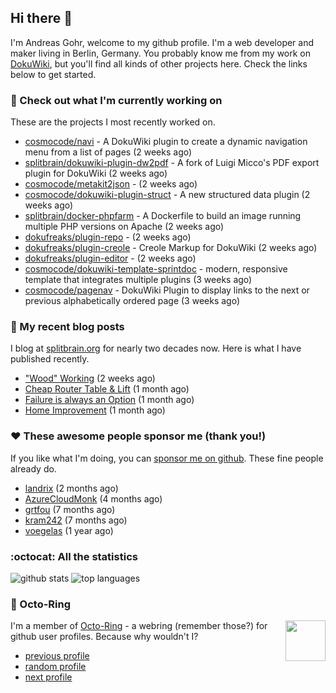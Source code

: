 ## Hi there :wave:

I'm Andreas Gohr, welcome to my github profile. I'm a web developer and maker living in Berlin, Germany. You probably know me from my work on [DokuWiki](https://github.com/splitbrain/dokuwiki), but you'll find all kinds of other projects here. Check the links below to get started.

### :hammer: Check out what I'm currently working on

These are the projects I most recently worked on.


- [cosmocode/navi](https://github.com/cosmocode/navi) - A DokuWiki plugin to create a dynamic navigation menu from a list of pages (2 weeks ago)
- [splitbrain/dokuwiki-plugin-dw2pdf](https://github.com/splitbrain/dokuwiki-plugin-dw2pdf) - A fork of Luigi Micco&#39;s PDF export plugin for DokuWiki (2 weeks ago)
- [cosmocode/metakit2json](https://github.com/cosmocode/metakit2json) -  (2 weeks ago)
- [cosmocode/dokuwiki-plugin-struct](https://github.com/cosmocode/dokuwiki-plugin-struct) - A new structured data plugin (2 weeks ago)
- [splitbrain/docker-phpfarm](https://github.com/splitbrain/docker-phpfarm) - A Dockerfile to build an image running multiple PHP versions on Apache (2 weeks ago)
- [dokufreaks/plugin-repo](https://github.com/dokufreaks/plugin-repo) -  (2 weeks ago)
- [dokufreaks/plugin-creole](https://github.com/dokufreaks/plugin-creole) - Creole Markup for DokuWiki  (2 weeks ago)
- [dokufreaks/plugin-editor](https://github.com/dokufreaks/plugin-editor) -  (2 weeks ago)
- [cosmocode/dokuwiki-template-sprintdoc](https://github.com/cosmocode/dokuwiki-template-sprintdoc) - modern, responsive template that integrates multiple plugins (3 weeks ago)
- [cosmocode/pagenav](https://github.com/cosmocode/pagenav) - DokuWiki Plugin to display links to the next or previous alphabetically ordered page (3 weeks ago)

### :scroll: My recent blog posts

I blog at [splitbrain.org](https://www.splitbrain.org) for nearly two decades now. Here is what I have published recently.


- [&#34;Wood&#34; Working](https://www.splitbrain.org/blog/2020-12/13-wood_working) (2 weeks ago)
- [Cheap Router Table &amp; Lift](https://www.splitbrain.org/blog/2020-11/17-cheap_router_table_lift) (1 month ago)
- [Failure is always an Option](https://www.splitbrain.org/blog/2020-11/07-failure_is_always_an_option) (1 month ago)
- [Home Improvement](https://www.splitbrain.org/blog/2020-11/06-home_improvement) (1 month ago)

### :hearts:️ These awesome people sponsor me (thank you!)

If you like what I'm doing, you can [sponsor me on github](https://github.com/sponsors/splitbrain). These fine people already do.


- [landrix](https://github.com/landrix) (2 months ago)
- [AzureCloudMonk](https://github.com/AzureCloudMonk) (4 months ago)
- [grtfou](https://github.com/grtfou) (7 months ago)
- [kram242](https://github.com/kram242) (7 months ago)
- [voegelas](https://github.com/voegelas) (1 year ago)

### :octocat: All the statistics

 ![github stats](https://github-readme-stats.vercel.app/api?username=splitbrain&show_icons=true&hide_title=true)
![top languages](https://github-readme-stats.vercel.app/api/top-langs/?username=splitbrain&layout=compact)


### :octopus: Octo-Ring

<img width="64" height="65" src="https://octo-ring.com/static/img/octo.png" align="right" alt="">

I'm a member of [Octo-Ring](https://octo-ring.com/) - a webring (remember those?) for github user profiles. Because why wouldn't I? 

* [previous profile](https://octo-ring.com/p/splitbrain/prev)
* [random profile](https://octo-ring.com/p/splitbrain/random)
* [next profile](https://octo-ring.com/p/splitbrain/next)

